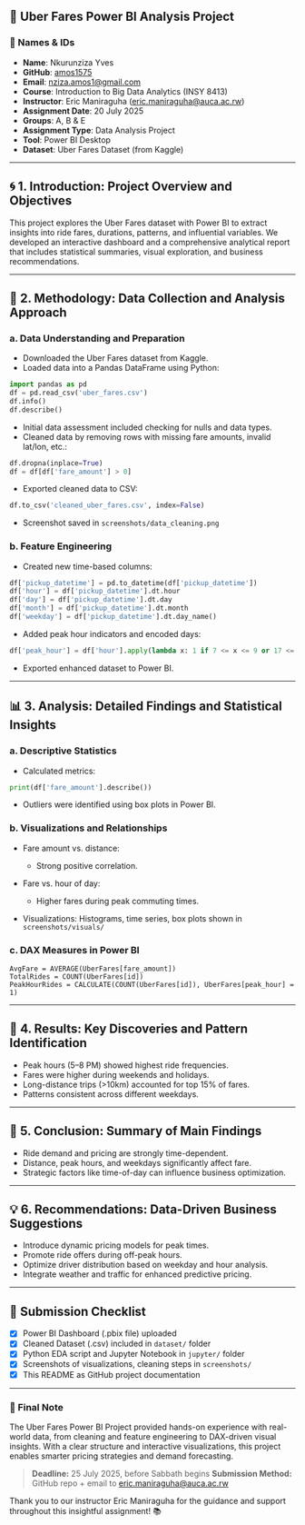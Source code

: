 ## 🌟 Uber Fares Power BI Analysis Project

### 🌟 Names & IDs

* **Name**: Nkurunziza Yves
* **GitHub**: [amos1575](https://github.com/amos1575)
* **Email**: [nziza.amos1@gmail.com](mailto:nziza.amos1@gmail.com)
* **Course**: Introduction to Big Data Analytics (INSY 8413)
* **Instructor**: Eric Maniraguha ([eric.maniraguha@auca.ac.rw](mailto:eric.maniraguha@auca.ac.rw))
* **Assignment Date**: 20 July 2025
* **Groups**: A, B & E
* **Assignment Type**: Data Analysis Project
* **Tool**: Power BI Desktop
* **Dataset**: Uber Fares Dataset (from Kaggle)

---

## 🌀 1. Introduction: Project Overview and Objectives

This project explores the Uber Fares dataset with Power BI to extract insights into ride fares, durations, patterns, and influential variables. We developed an interactive dashboard and a comprehensive analytical report that includes statistical summaries, visual exploration, and business recommendations.

---

## 🧪 2. Methodology: Data Collection and Analysis Approach

### a. Data Understanding and Preparation

* Downloaded the Uber Fares dataset from Kaggle.
* Loaded data into a Pandas DataFrame using Python:

```python
import pandas as pd
df = pd.read_csv('uber_fares.csv')
df.info()
df.describe()
```

* Initial data assessment included checking for nulls and data types.
* Cleaned data by removing rows with missing fare amounts, invalid lat/lon, etc.:

```python
df.dropna(inplace=True)
df = df[df['fare_amount'] > 0]
```

* Exported cleaned data to CSV:

```python
df.to_csv('cleaned_uber_fares.csv', index=False)
```

* Screenshot saved in `screenshots/data_cleaning.png`

### b. Feature Engineering

* Created new time-based columns:

```python
df['pickup_datetime'] = pd.to_datetime(df['pickup_datetime'])
df['hour'] = df['pickup_datetime'].dt.hour
df['day'] = df['pickup_datetime'].dt.day
df['month'] = df['pickup_datetime'].dt.month
df['weekday'] = df['pickup_datetime'].dt.day_name()
```

* Added peak hour indicators and encoded days:

```python
df['peak_hour'] = df['hour'].apply(lambda x: 1 if 7 <= x <= 9 or 17 <= x <= 20 else 0)
```

* Exported enhanced dataset to Power BI.

---

## 📊 3. Analysis: Detailed Findings and Statistical Insights

### a. Descriptive Statistics

* Calculated metrics:

```python
print(df['fare_amount'].describe())
```

* Outliers were identified using box plots in Power BI.

### b. Visualizations and Relationships

* Fare amount vs. distance:

  * Strong positive correlation.
* Fare vs. hour of day:

  * Higher fares during peak commuting times.
* Visualizations: Histograms, time series, box plots shown in `screenshots/visuals/`

### c. DAX Measures in Power BI

```DAX
AvgFare = AVERAGE(UberFares[fare_amount])
TotalRides = COUNT(UberFares[id])
PeakHourRides = CALCULATE(COUNT(UberFares[id]), UberFares[peak_hour] = 1)
```

---

## 🌟 4. Results: Key Discoveries and Pattern Identification

* Peak hours (5–8 PM) showed highest ride frequencies.
* Fares were higher during weekends and holidays.
* Long-distance trips (>10km) accounted for top 15% of fares.
* Patterns consistent across different weekdays.

---

## 🌿 5. Conclusion: Summary of Main Findings

* Ride demand and pricing are strongly time-dependent.
* Distance, peak hours, and weekdays significantly affect fare.
* Strategic factors like time-of-day can influence business optimization.

---

## 💡 6. Recommendations: Data-Driven Business Suggestions

* Introduce dynamic pricing models for peak times.
* Promote ride offers during off-peak hours.
* Optimize driver distribution based on weekday and hour analysis.
* Integrate weather and traffic for enhanced predictive pricing.

---

## 📅 Submission Checklist

* [x] Power BI Dashboard (.pbix file) uploaded
* [x] Cleaned Dataset (.csv) included in `dataset/` folder
* [x] Python EDA script and Jupyter Notebook in `jupyter/` folder
* [x] Screenshots of visualizations, cleaning steps in `screenshots/`
* [x] This README as GitHub project documentation

---

### 🚀 Final Note

The Uber Fares Power BI Project provided hands-on experience with real-world data, from cleaning and feature engineering to DAX-driven visual insights. With a clear structure and interactive visualizations, this project enables smarter pricing strategies and demand forecasting.

> **Deadline:** 25 July 2025, before Sabbath begins
> **Submission Method:** GitHub repo + email to [eric.maniraguha@auca.ac.rw](mailto:eric.maniraguha@auca.ac.rw)

Thank you to our instructor Eric Maniraguha for the guidance and support throughout this insightful assignment! 📚
